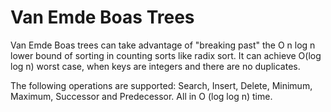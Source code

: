 # Van Emde Boas Trees

Van Emde Boas trees can take advantage of "breaking past" the O n log n lower bound of sorting in counting sorts like radix sort. It can achieve O(log log n) worst case, when keys are integers and there are no duplicates.

The following operations are supported: Search, Insert, Delete, Minimum, Maximum, Successor and Predecessor. All in O (log log n) time.
